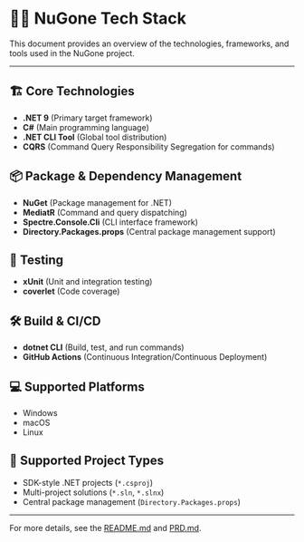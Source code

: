 # 🧑‍💻 NuGone Tech Stack

This document provides an overview of the technologies, frameworks, and tools used in the NuGone project.

---

## 🏗️ Core Technologies

- **.NET 9** (Primary target framework)
- **C#** (Main programming language)
- **.NET CLI Tool** (Global tool distribution)
- **CQRS** (Command Query Responsibility Segregation for commands)

## 📦 Package & Dependency Management

- **NuGet** (Package management for .NET)
- **MediatR** (Command and query dispatching)
- **Spectre.Console.Cli** (CLI interface framework)
- **Directory.Packages.props** (Central package management support)

## 🧪 Testing

- **xUnit** (Unit and integration testing)
- **coverlet** (Code coverage)

## 🛠️ Build & CI/CD

- **dotnet CLI** (Build, test, and run commands)
- **GitHub Actions** (Continuous Integration/Continuous Deployment)

## 💻 Supported Platforms

- Windows
- macOS
- Linux

## 📁 Supported Project Types

- SDK-style .NET projects (`*.csproj`)
- Multi-project solutions (`*.sln`, `*.slnx`)
- Central package management (`Directory.Packages.props`)

---

For more details, see the [README.md](./README.md) and [PRD.md](./docs/PRD.md).
